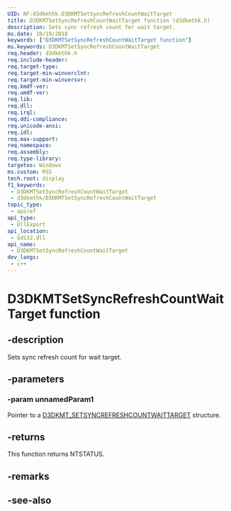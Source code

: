 ```yaml
---
UID: NF:d3dkmthk.D3DKMTSetSyncRefreshCountWaitTarget
title: D3DKMTSetSyncRefreshCountWaitTarget function (d3dkmthk.h)
description: Sets sync refresh count for wait target.
ms.date: 10/19/2018
keywords: ["D3DKMTSetSyncRefreshCountWaitTarget function"]
ms.keywords: D3DKMTSetSyncRefreshCountWaitTarget
req.header: d3dkmthk.h
req.include-header: 
req.target-type: 
req.target-min-winverclnt: 
req.target-min-winversvr: 
req.kmdf-ver: 
req.umdf-ver: 
req.lib: 
req.dll: 
req.irql: 
req.ddi-compliance: 
req.unicode-ansi: 
req.idl: 
req.max-support: 
req.namespace: 
req.assembly: 
req.type-library: 
targetos: Windows
ms.custom: RS5
tech.root: display
f1_keywords:
 - D3DKMTSetSyncRefreshCountWaitTarget
 - d3dkmthk/D3DKMTSetSyncRefreshCountWaitTarget
topic_type:
 - apiref
api_type:
 - DllExport
api_location:
 - Gdi32.dll
api_name:
 - D3DKMTSetSyncRefreshCountWaitTarget
dev_langs:
 - c++
---
```


# D3DKMTSetSyncRefreshCountWaitTarget function


## -description

Sets sync refresh count for wait target.

## -parameters

### -param unnamedParam1

Pointer to a [D3DKMT_SETSYNCREFRESHCOUNTWAITTARGET](ns-d3dkmthk-_d3dkmt_setsyncrefreshcountwaittarget.md) structure.

## -returns

This function returns NTSTATUS.

## -remarks

## -see-also

